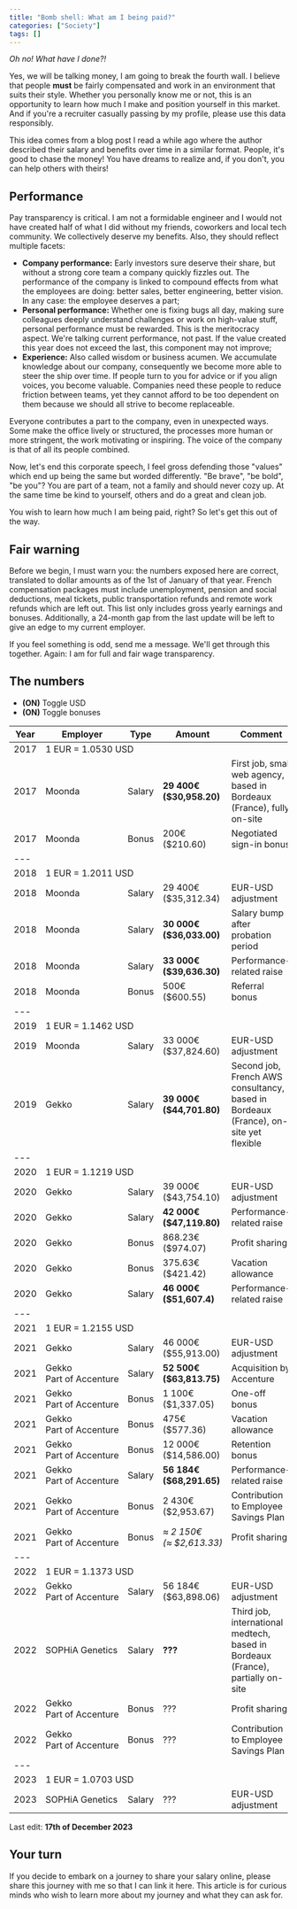 ```yaml
---
title: "Bomb shell: What am I being paid?"
categories: ["Society"]
tags: []
---
```


_Oh no! What have I done?!_

Yes, we will be talking money, I am going to break the fourth wall. I believe that people **must** be fairly compensated
and work in an environment that suits their style. Whether you personally know me or not, this is an opportunity to
learn how much I make and position yourself in this market. And if you're a recruiter casually passing by my profile,
please use this data responsibly.

<!-- READ MORE -->

This idea comes from a blog post I read a while ago where the author described their salary and benefits over time in a
similar format. People, it's good to chase the money! You have dreams to realize and, if you don't, you can help others
with theirs!

## Performance

Pay transparency is critical. I am not a formidable engineer and I would not have created half of what I did without my
friends, coworkers and local tech community. We collectively deserve my benefits. Also, they should reflect multiple
facets:

- **Company performance:** Early investors sure deserve their share, but without a strong core team a company quickly
  fizzles out. The performance of the company is linked to compound effects from what the employees are doing: better
  sales, better engineering, better vision. In any case: the employee deserves a part;
- **Personal performance:** Whether one is fixing bugs all day, making sure colleagues deeply understand challenges or work
  on high-value stuff, personal performance must be rewarded. This is the meritocracy aspect. We're talking current
  performance, not past. If the value created this year does not exceed the last, this component may not improve;
- **Experience:** Also called wisdom or business acumen. We accumulate knowledge about our company, consequently we
  become more able to steer the ship over time. If people turn to you for advice or if you align voices, you become
  valuable. Companies need these people to reduce friction between teams, yet they cannot afford to be too dependent on
  them because we should all strive to become replaceable.

Everyone contributes a part to the company, even in unexpected ways. Some make the office lively or structured, the
processes more human or more stringent, the work motivating or inspiring. The voice of the company is that of all its
people combined.

Now, let's end this corporate speech, I feel gross defending those "values" which end up being the same but worded
differently. "Be brave", "be bold", "be you"? You are part of a team, not a family and should never cozy up. At the same
time be kind to yourself, others and do a great and clean job.

You wish to learn how much I am being paid, right? So let's get this out of the way.

## Fair warning

Before we begin, I must warn you: the numbers exposed here are correct, translated to dollar amounts as of the 1st of
January of that year. French compensation packages must include unemployment, pension and social deductions, meal
tickets, public transportation refunds and remote work refunds which are left out. This list only includes gross yearly
earnings and bonuses. Additionally, a 24-month gap from the last update will be left to give an edge to my current
employer.

If you feel something is odd, send me a message. We'll get through this together. Again: I am for full and fair wage
transparency.

## The numbers

<div>

<input type="checkbox" id="_chkt-usd" checked>
<input type="checkbox" id="_chkt-bon" checked>

<style>
  #_chkt-usd,
  #_chkt-bon,
  #_chkt-usd:not(:checked) ~ * ._chk-usd,
  #_chkt-bon:not(:checked) ~ * ._chk-bon,
  #_chkt-usd:checked ~ * ._chkn-usd,
  #_chkt-bon:checked ~ * ._chkn-bon {
    display: none;
  }
</style>

<ul>
  <li><label for="_chkt-usd"><b class="_chk-usd">(ON)</b><i class="_chkn-usd">(OFF)</i> Toggle USD</label></li>
  <li><label for="_chkt-bon"><b class="_chk-bon">(ON)</b><i class="_chkn-bon">(OFF)</i> Toggle bonuses</label></li>
</ul>

<table>
    <thead>
        <tr><th>Year</th><th>Employer</th><th>Type</th><th>Amount</th><th>Comment</th></tr>
    </thead>
    <tbody>
        <tr class="_chk-usd"><td>2017</td><td colspan="4">1 EUR = 1.0530 USD</td></tr>
        <tr><td>2017</td><td>Moonda</td><td>Salary</td><td><b>29&nbsp;400€<br><span class="_chk-usd">($30,958.20)</span></b></td><td>First job, small web agency, based in Bordeaux (France), fully on-site</td></tr>
        <tr class="_chk-bon"><td>2017</td><td>Moonda</td><td>Bonus</td><td>200€<br><span class="_chk-usd">($210.60)</span></td><td>Negotiated sign-in bonus</td></tr>
        <tr><td colspan="5">---</td></tr>
        <tr class="_chk-usd"><td>2018</td><td colspan="4">1 EUR = 1.2011 USD</td></tr>
        <tr class="_chk-usd"><td>2018</td><td>Moonda</td><td>Salary</td><td>29&nbsp;400€<br><span class="_chk-usd">($35,312.34)</span></td><td>EUR-USD adjustment</td></tr>
        <tr><td>2018</td><td>Moonda</td><td>Salary</td><td><b>30&nbsp;000€<br><span class="_chk-usd">($36,033.00)</span></b></td><td>Salary bump after probation period</td></tr>
        <tr><td>2018</td><td>Moonda</td><td>Salary</td><td><b>33&nbsp;000€<br><span class="_chk-usd">($39,636.30)</span></b></td><td>Performance-related raise</td></tr>
        <tr class="_chk-bon"><td>2018</td><td>Moonda</td><td>Bonus</td><td>500€<br><span class="_chk-usd">($600.55)</span></td><td>Referral bonus</td></tr>
        <tr><td colspan="5">---</td></tr>
        <tr class="_chk-usd"><td>2019</td><td colspan="4">1 EUR = 1.1462 USD</td></tr>
        <tr class="_chk-usd"><td>2019</td><td>Moonda</td><td>Salary</td><td>33&nbsp;000€<br><span class="_chk-usd">($37,824.60)</span></td><td>EUR-USD adjustment</td></tr>
        <tr><td>2019</td><td>Gekko</td><td>Salary</td><td><b>39&nbsp;000€<br><span class="_chk-usd">($44,701.80)</span></b></td><td>Second job, French AWS consultancy, based in Bordeaux (France), on-site yet flexible</td></tr>
        <tr><td colspan="5">---</td></tr>
        <tr class="_chk-usd"><td>2020</td><td colspan="4">1 EUR = 1.1219 USD</td></tr>
        <tr class="_chk-usd"><td>2020</td><td>Gekko</td><td>Salary</td><td>39&nbsp;000€<br><span class="_chk-usd">($43,754.10)</span></td><td>EUR-USD adjustment</td></tr>
        <tr><td>2020</td><td>Gekko</td><td>Salary</td><td><b>42&nbsp;000€<br><span class="_chk-usd">($47,119.80)</span></b></td><td>Performance-related raise</td></tr>
        <tr class="_chk-bon"><td>2020</td><td>Gekko</td><td>Bonus</td><td>868.23€<br><span class="_chk-usd">($974.07)</span></td><td>Profit sharing</td></tr>
        <tr class="_chk-bon"><td>2020</td><td>Gekko</td><td>Bonus</td><td>375.63€<br><span class="_chk-usd">($421.42)</span></td><td>Vacation allowance</td></tr>
        <tr><td>2020</td><td>Gekko</td><td>Salary</td><td><b>46&nbsp;000€<br><span class="_chk-usd">($51,607.4)</span></b></td><td>Performance-related raise</td></tr>
        <tr><td colspan="5">---</td></tr>
        <tr class="_chk-usd"><td>2021</td><td colspan="4">1 EUR = 1.2155 USD</td></tr>
        <tr class="_chk-usd"><td>2021</td><td>Gekko</td><td>Salary</td><td>46&nbsp;000€<br><span class="_chk-usd">($55,913.00)</span></td><td>EUR-USD adjustment</td></tr>
        <tr><td>2021</td><td>Gekko Part&nbsp;of&nbsp;Accenture</td><td>Salary</td><td><b>52&nbsp;500€<br><span class="_chk-usd">($63,813.75)</span></b></td><td>Acquisition by Accenture</td></tr>
        <tr class="_chk-bon"><td>2021</td><td>Gekko Part&nbsp;of&nbsp;Accenture</td><td>Bonus</td><td>1&nbsp;100€<br><span class="_chk-usd">($1,337.05)</span></td><td>One-off bonus</td></tr>
        <tr class="_chk-bon"><td>2021</td><td>Gekko Part&nbsp;of&nbsp;Accenture</td><td>Bonus</td><td>475€<br><span class="_chk-usd">($577.36)</span></td><td>Vacation allowance</td></tr>
        <tr class="_chk-bon"><td>2021</td><td>Gekko Part&nbsp;of&nbsp;Accenture</td><td>Bonus</td><td>12&nbsp;000€<br><span class="_chk-usd">($14,586.00)</span></td><td>Retention bonus</td></tr>
        <tr><td>2021</td><td>Gekko Part&nbsp;of&nbsp;Accenture</td><td>Salary</td><td><b>56&nbsp;184€<br><span class="_chk-usd">($68,291.65)</span></b></td><td>Performance-related raise</td></tr>
        <tr class="_chk-bon"><td>2021</td><td>Gekko Part&nbsp;of&nbsp;Accenture</td><td>Bonus</td><td>2&nbsp;430€<br><span class="_chk-usd">($2,953.67)</span></td><td>Contribution to Employee Savings Plan</td></tr>
        <tr class="_chk-bon"><td>2021</td><td>Gekko Part&nbsp;of&nbsp;Accenture</td><td>Bonus</td><td><i>≈&nbsp;2&nbsp;150€<br><span class="_chk-usd">(≈&nbsp;$2,613.33)</span></i></td><td>Profit sharing</td></tr>
        <tr><td colspan="5">---</td></tr>
        <tr class="_chk-usd"><td>2022</td><td colspan="4">1 EUR = 1.1373 USD</td></tr>
        <tr class="_chk-usd"><td>2022</td><td>Gekko Part&nbsp;of&nbsp;Accenture</td><td>Salary</td><td>56&nbsp;184€<br><span class="_chk-usd">($63,898.06)</span></td><td>EUR-USD adjustment</td></tr>
        <tr><td>2022</td><td>SOPHiA Genetics</td><td>Salary</td><td><b>???</b></td><td>Third job, international medtech, based in Bordeaux (France), partially on-site</td></tr>
        <tr class="_chk-bon"><td>2022</td><td>Gekko Part&nbsp;of&nbsp;Accenture</td><td>Bonus</td><td>???</td><td>Profit sharing</td></tr>
        <tr class="_chk-bon"><td>2022</td><td>Gekko Part&nbsp;of&nbsp;Accenture</td><td>Bonus</td><td>???</td><td>Contribution to Employee Savings Plan</td></tr>
        <tr><td colspan="5">---</td></tr>
        <tr class="_chk-usd"><td>2023</td><td colspan="4">1 EUR = 1.0703 USD</td></tr>
        <tr class="_chk-usd"><td>2023</td><td>SOPHiA Genetics</td><td>Salary</td><td>???</td><td>EUR-USD adjustment</td></tr>
    </tbody>
</table>

</div>

Last edit: **17th of December 2023**

## Your turn

If you decide to embark on a journey to share your salary online, please share this journey with me so that I can link
it here. This article is for curious minds who wish to learn more about my journey and what they can ask for.

